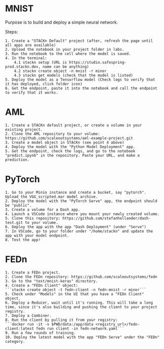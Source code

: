 # MNIST

Purpose is to build and deploy a simple neural network.

Steps:

    1. Create a "STACKn Default" project (after, refresh the page until all apps are available)
    2. Upload the notebook in your project folder in labs.
    3. Run the notebook to the cell where the model is saved.
    4. In the terminal:
        4.1 stackn setup (URL is https://studio.safespring-prod.stackn.dev, name can be anything)
        4.2 stackn create object -n mnist -r minor
        4.3 stackn get models (check that the model is listed)
    5. Deploy the model as a Tensorflow model (Check logs to verify that it has deployed, click folder icon)
    6. Get the endpoint, paste it into the notebook and call the endpoint to verify that it works.


# AML

    1. Create a STACKn default project, or create a volume in your existing project.
    2. Clone the AML repository to your volume: https://github.com/scaleoutsystems/aml-example-project.git
    3. Create a model object in STACKn (see point 4 above)
    4. Deploy the model with the "Python Model Deployment" app.
    5. Get the endpoint, check the logs, and go to the notebook "predict.ipynb" in the repository. Paste your URL, and make a prediction.

# PyTorch

    1. Go to your Minio instance and create a bucket, say "pytorch". Upload the VGG_scripted.mar model archive.
    2. Deploy the model with the "PyTorch Serve" app, the endpoint should be "public".
    3. Create a volume for a Dash app.
    4. Launch a VSCode instance where you mount your newly created volume.
    5. Clone this repository: https://github.com/stefanhellander/dash-test.git to your volume.
    6. Deploy the app with the app "Dash Deployment" (under "Serve")
    7. In VSCode, go to your folder under "/home/stackn" and update the app with your model endpoint.
    8. Test the app!

# FEDn

    1. Create a FEDn project.
    2. Clone the FEDn repository: https://github.com/scaleoutsystems/fedn
    3. Go to the "test/mnist-keras" directory.
    4. Create a "FEDn Client" object:
    ```stackn create object -t fedn-client -n fedn-mnist -r minor```
    5. Check under "Models" in the UI that you have a "FEDn Client" object.
    6. Deploy a Reducer, wait until it's running. This will take a long time, since it's also building and pushing the client to your project registry.
    7. Deploy a Combiner.
    8. Run the client by pulling it from your registry:
    ```docker run -it -v $PWD/data:/app/data <registry_url>/fedn-client:latest fedn run client -in fedn-network.yaml```
    9. Run a few rounds of training.
    10. Deploy the latest model with the app "FEDn Serve" under the "FEDn" category.
